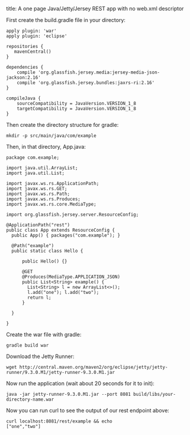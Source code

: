 title: A one page Java/Jetty/Jersey REST app with no web.xml descriptor

First create the build.gradle file in your directory:

    apply plugin: 'war'
    apply plugin: 'eclipse'
    
    repositories {
       mavenCentral()
    }
    
    dependencies {
        compile 'org.glassfish.jersey.media:jersey-media-json-jackson:2.16'
        compile 'org.glassfish.jersey.bundles:jaxrs-ri:2.16'
    }
    
    compileJava {
        sourceCompatibility = JavaVersion.VERSION_1_8
        targetCompatibility = JavaVersion.VERSION_1_8
    }
    
Then create the directory structure for gradle:

    mkdir -p src/main/java/com/example
    
Then, in that directory, App.java:

    package com.example;
    
    import java.util.ArrayList;
    import java.util.List;
    
    import javax.ws.rs.ApplicationPath;
    import javax.ws.rs.GET;
    import javax.ws.rs.Path;
    import javax.ws.rs.Produces;
    import javax.ws.rs.core.MediaType;
    
    import org.glassfish.jersey.server.ResourceConfig;
    
    @ApplicationPath("rest") 
    public class App extends ResourceConfig {
      public App() { packages("com.example"); }
    
      @Path("example")
      public static class Hello {
        
          public Hello() {}
    
          @GET
          @Produces(MediaType.APPLICATION_JSON)
          public List<String> example() {
            List<String> l = new ArrayList<>();
            l.add("one"); l.add("two");
            return l; 
          }
    
      }  
      
    }

Create the war file with gradle:

    gradle build war
    
Download the Jetty Runner:

    wget http://central.maven.org/maven2/org/eclipse/jetty/jetty-runner/9.3.0.M1/jetty-runner-9.3.0.M1.jar
    
Now run the application (wait about 20 seconds for it to init):

    java -jar jetty-runner-9.3.0.M1.jar --port 8081 build/libs/your-directory-name.war
    
Now you can run curl to see the output of our rest endpoint above:

    curl localhost:8081/rest/example && echo
    ["one","two"]
